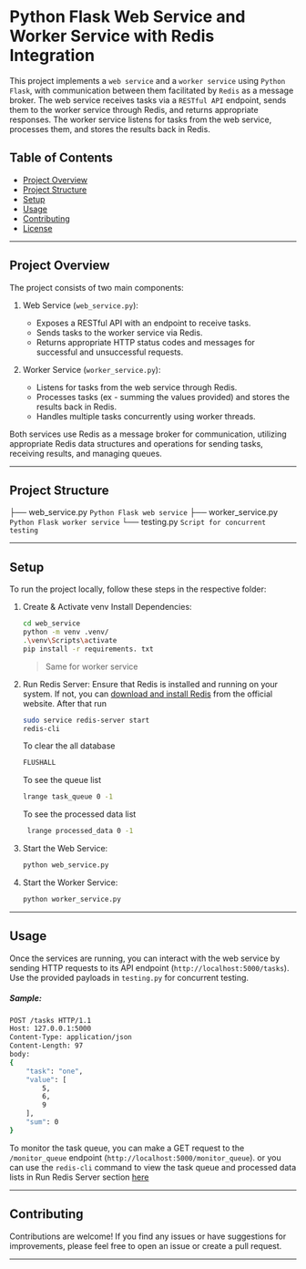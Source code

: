 # Python Flask Web Service and Worker Service with Redis Integration


This project implements a `web service` and a `worker service` using `Python Flask`, with communication between them facilitated by `Redis` as a message broker. The web service receives tasks via a `RESTful API` endpoint, sends them to the worker service through Redis, and returns appropriate responses. The worker service listens for tasks from the web service, processes them, and stores the results back in Redis.

## Table of Contents

- [Project Overview](#project-overview)
- [Project Structure](#project-structure)
- [Setup](#setup)
- [Usage](#usage)
- [Contributing](#contributing)
- [License](#license)

<hr>

## Project Overview

The project consists of two main components:

1. Web Service (`web_service.py`):
    - Exposes a RESTful API with an endpoint to receive tasks.
    - Sends tasks to the worker service via Redis.
    - Returns appropriate HTTP status codes and messages for successful and unsuccessful requests.

2. Worker Service (`worker_service.py`):
    - Listens for tasks from the web service through Redis.
    - Processes tasks (ex - summing the values provided) and stores the results back in Redis.
    - Handles multiple tasks concurrently using worker threads.

Both services use Redis as a message broker for communication, utilizing appropriate Redis data structures and operations for sending tasks, receiving results, and managing queues.

<hr>

## Project Structure


├── web_service.py  `Python Flask web service`
├── worker_service.py `Python Flask worker service`
└── testing.py `Script for concurrent testing`

<hr>

## Setup

To run the project locally, follow these steps in the respective folder:

1. Create & Activate venv Install Dependencies:
    ```bash
    cd web_service
    python -m venv .venv/
    .\venv\Scripts\activate
    pip install -r requirements. txt
    ```
    > Same for worker service

2. Run Redis Server:
    Ensure that Redis is installed and running on your system. If not, you can [download and install Redis](https://redis.io/download) from the official website. After that run
    ```bash
    sudo service redis-server start
    redis-cli
    ```
    To clear the all database
    ```bash
    FLUSHALL
    ```
    To see the queue list
    ```bash
    lrange task_queue 0 -1
    ```
    To see the processed data list
    ```bash
     lrange processed_data 0 -1
    ```

3. Start the Web Service:
    ```bash
    python web_service.py
    ```

4. Start the Worker Service:
    ```bash
    python worker_service.py
    ```

<hr>

## Usage

Once the services are running, you can interact with the web service by sending HTTP requests to its API endpoint (`http://localhost:5000/tasks`). Use the provided payloads in `testing.py` for concurrent testing.
##### Sample:

```bash
POST /tasks HTTP/1.1
Host: 127.0.0.1:5000
Content-Type: application/json
Content-Length: 97
body:
{
    "task": "one",
    "value": [
        5,
        6,
        9
    ],
    "sum": 0
}
```

To monitor the task queue, you can make a GET request to the `/monitor_queue` endpoint (`http://localhost:5000/monitor_queue`).
or you can use the `redis-cli` command to view the task queue and processed data lists in Run Redis Server section [here](#setup)

<hr>

## Contributing

Contributions are welcome! If you find any issues or have suggestions for improvements, please feel free to open an issue or create a pull request.

<hr>